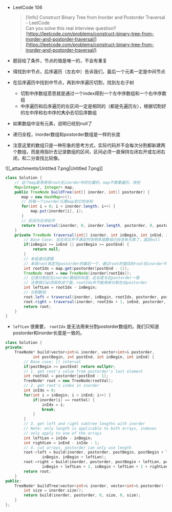 - LeetCode 106
    
    > [!info] Construct Binary Tree from Inorder and Postorder Traversal - LeetCode  
    > Can you solve this real interview question?  
    > [https://leetcode.com/problems/construct-binary-tree-from-inorder-and-postorder-traversal/](https://leetcode.com/problems/construct-binary-tree-from-inorder-and-postorder-traversal/)  
    
- 题目给了条件，节点的值是唯一的，不会有重复
- 得找到中节点，后序遍历（左右中）告诉我们，最后一个元素一定是中间节点
- 在后序遍历中找到中节点，再到中序遍历切割，找到左右子树
    - 切割中序数组意思就是通过一个index得到一个左中序数组和一个右中序数组
    - 中序遍历和后序遍历的左区间一定是相同的（都是先遍历左），根据切割好的左中序和右中序的**大小**去切后序数组
- 如果数组中没有元素，说明已经到null了
- 递归全程，inorder数组和postorder数组是一样的长度
- 注意这里的数组只是一种形象的思考方式，实际代码并不会每次分割都新建两个数组，而是用指针去记录数组的区间，区间必须一直保持左闭右开或左闭右闭，和二分查找比较像。

![[_attachments/Untitled 7.png|Untitled 7.png]]

```Java
class Solution {
    // 这个map是用来找root在inorder中的位置的，map不需要遍历，快些
    Map<Integer, Integer> map;
    public TreeNode buildTree(int[] inorder, int[] postorder) {
       map = new HashMap<>();
       // 将每一个inorder元素map到它的坐标
       for(int i = 0; i < inorder.length; i++) {
           map.put(inorder[i], i);
       }
       // 区间为左闭右开
       return traversal(inorder, 0, inorder.length, postorder, 0, postorder.length);
    }
    private TreeNode traversal(int[] inorder, int inBegin, int inEnd, int[] postorder, int postBegin, int postEnd) {
        // Base Case: 当左闭又开不满足时说明本层数组已经没有元素了，返回null
        if(inBegin >= inEnd || postBegin >= postEnd) {
            return null;
        }
        // 本层递归逻辑
        // 本层root肯定在postorder的最后一个，通过root的值找到root在inorder中的位置
        int rootIdx = map.get(postorder[postEnd - 1]);
        TreeNode root = new TreeNode(inorder[rootIdx]);
        // 记录分割后左inorder数组的长度，此长度与左postorder一致
        // 注意我们必须保存这个值，rootIdx并不能用来分割左右postorder
        int leftLen = rootIdx - inBegin;
        // 分割数组
        root.left = traversal(inorder, inBegin, rootIdx, postorder, postBegin, postBegin + leftLen);
        root.right = traversal(inorder, rootIdx + 1, inEnd, postorder, postBegin + leftLen, postEnd - 1);
        return root;
    }
}
```

- `leftLen` 很重要， `rootIdx` 是无法用来分割postorder数组的。我们只知道postorder和inorder长度是一致的。

```C++
class Solution {
private:
    TreeNode* build(vector<int>& inorder, vector<int>& postorder, 
            int postBegin, int postEnd, int inBegin, int inEnd) {
        // Base case: [) interval
        if(postBegin >= postEnd) return nullptr;
        // 1. get root's value from postorder's last element
        int rootVal = postorder[postEnd - 1];
        TreeNode* root = new TreeNode(rootVal);
        // 2. get root's index in inorder
        int inIdx = 0;
        for(int i = inBegin; i < inEnd; i++) {
            if(inorder[i] == rootVal) {
                inIdx = i;
                break;
            }
        }
        // 3. get left and right subtree lengths with inorder
        // Note: only length is applicable to both arrays, indexes 
        // only apply to one of the arrays
        int leftLen = inIdx - inBegin;
        int rightLen = inEnd - inIdx - 1;
        // 4. cut arrays. postorder can only use length
        root->left = build(inorder, postorder, postBegin, postBegin + leftLen, 
                inBegin, inBegin + leftLen);
        root->right = build(inorder, postorder, postBegin + leftLen, postBegin + leftLen + rightLen, 
                inBegin + leftLen + 1, inBegin + leftLen + 1 + rightLen);
        return root;
    }
public:
    TreeNode* buildTree(vector<int>& inorder, vector<int>& postorder) {
        int size = inorder.size();
        return build(inorder, postorder, 0, size, 0, size);
    }
};
```